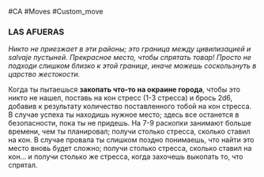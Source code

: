 #CA #Moves #Custom_move

### LAS AFUERAS
*Никто не приезжает в эти районы; это граница между цивилизацией и salvaje пустыней. Прекрасное место, чтобы спрятать товар! Просто не подходи слишком близко к этой границе, иначе можешь соскользнуть в царство жестокости.*

Когда ты пытаешься **закопать что-то на окраине города**, чтобы это никто не нашел, поставь на кон стресс (1-3 стресса) и брось 2d6, добавив к результату количество поставленного тобой на кон стресса. В случае успеха ты находишь нужное место; здесь все останется в безопасности, пока ты не придешь. На 7-9 раскопки занимают больше времени, чем ты планировал; получи столько стресса, сколько ставил на кон. В случае провала ты слишком поздно понимаешь, что найти это место вновь будет сложно; получи столько стресса, сколько ставил на кон... и получи столько же стресса, когда захочешь выкопать то, что спрятал.
